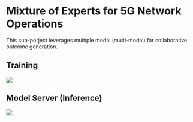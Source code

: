 # Mixture of Experts for 5G Network Operations

This sub-porject leverages multiple modal (multi-modal) for collaborative outcome generation.<br>

## Training
![](https://raw.githubusercontent.com/fenar/TME-AIX/main/5gnetops/data/5gops-bert-trainingproces-flow.png)<br>

## Model Server (Inference)
![](https://raw.githubusercontent.com/fenar/TME-AIX/main/5gnetops/data/5gops-bert-inference-flow.png)<br>

